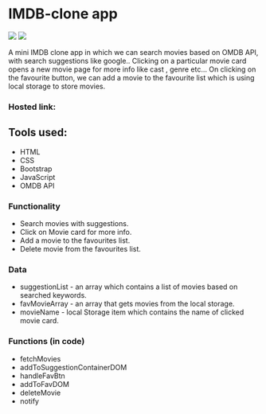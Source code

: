 # IMDB-clone app

![](c:/IMDBclone/images/home_page.png)
![](c:/IMDBclone/images/movie_page.png)


A mini IMDB clone app in which we can search movies based on OMDB API, with search suggestions like google.. 
Clicking on a particular movie card opens a new movie page for more info like cast , genre etc...
On clicking on the favourite button, we can add a movie to the favourite list which is using local storage to store movies.  

### Hosted link: 

## Tools used:
* HTML
* CSS
* Bootstrap
* JavaScript
* OMDB API

### Functionality
* Search movies with suggestions.
* Click on Movie card for more info.
* Add a movie to the favourites list.
* Delete movie from the favourites list.

### Data
* suggestionList - an array which contains a list of movies based on searched keywords.
* favMovieArray - an array that gets movies from the local storage. 
* movieName - local Storage item which contains the name of clicked movie card.

### Functions (in code)
* fetchMovies
* addToSuggestionContainerDOM
* handleFavBtn
* addToFavDOM
* deleteMovie
* notify